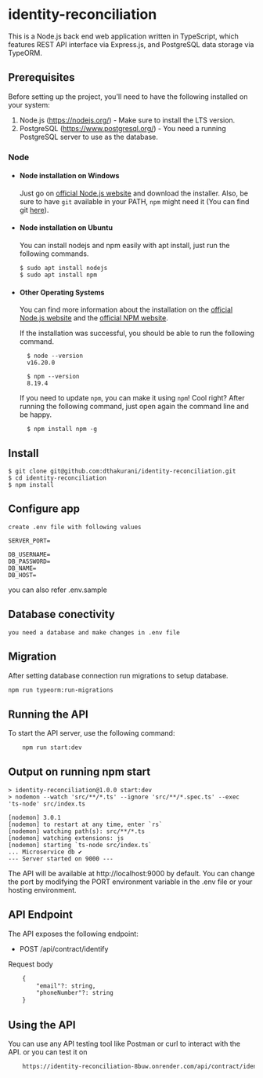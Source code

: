 # identity-reconciliation

This is a Node.js back end web application written in TypeScript, which features REST API interface via Express.js, and PostgreSQL data storage via TypeORM.

## Prerequisites

Before setting up the project, you'll need to have the following installed on your system:

1. Node.js (https://nodejs.org/) - Make sure to install the LTS version.
2. PostgreSQL (https://www.postgresql.org/) - You need a running PostgreSQL server to use as the database.

### Node

- #### Node installation on Windows

  Just go on [official Node.js website](https://nodejs.org/) and download the installer.
  Also, be sure to have `git` available in your PATH, `npm` might need it (You can find git [here](https://git-scm.com/)).

- #### Node installation on Ubuntu

  You can install nodejs and npm easily with apt install, just run the following commands.

      $ sudo apt install nodejs
      $ sudo apt install npm

- #### Other Operating Systems

  You can find more information about the installation on the [official Node.js website](https://nodejs.org/) and the [official NPM website](https://npmjs.org/).

  If the installation was successful, you should be able to run the following command.

        $ node --version
        v16.20.0

        $ npm --version
        8.19.4

  If you need to update `npm`, you can make it using `npm`! Cool right? After running the following command, just open again the command line and be happy.

        $ npm install npm -g

  ###

## Install

    $ git clone git@github.com:dthakurani/identity-reconciliation.git
    $ cd identity-reconciliation
    $ npm install

## Configure app

    create .env file with following values

    SERVER_PORT=

    DB_USERNAME=
    DB_PASSWORD=
    DB_NAME=
    DB_HOST=

you can also refer .env.sample

## Database conectivity

    you need a database and make changes in .env file

## Migration

After setting database connection run migrations to setup database.

```diff
npm run typeorm:run-migrations
```

## Running the API

To start the API server, use the following command:

```diff
    npm run start:dev
```

## Output on running npm start

    > identity-reconciliation@1.0.0 start:dev
    > nodemon --watch 'src/**/*.ts' --ignore 'src/**/*.spec.ts' --exec 'ts-node' src/index.ts

    [nodemon] 3.0.1
    [nodemon] to restart at any time, enter `rs`
    [nodemon] watching path(s): src/**/*.ts
    [nodemon] watching extensions: js
    [nodemon] starting `ts-node src/index.ts`
    ... Microservice db ✔
    --- Server started on 9000 ---

The API will be available at http://localhost:9000 by default. You can change the port by modifying the PORT environment variable in the .env file or your hosting environment.

## API Endpoint

The API exposes the following endpoint:

- POST /api/contract/identify

Request body

```diff
    {
    	"email"?: string,
    	"phoneNumber"?: string
    }
```

## Using the API

You can use any API testing tool like Postman or curl to interact with the API.
or you can test it on

```diff
    https://identity-reconciliation-8buw.onrender.com/api/contract/identify
```
